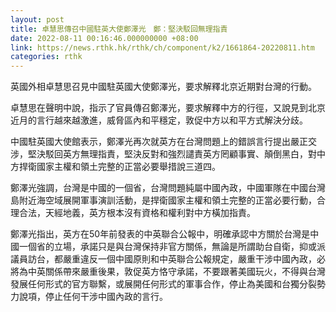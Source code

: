 ```yaml
---
layout: post
title: 卓慧思傳召中國駐英大使鄭澤光　鄭：堅決駁回無理指責
date: 2022-08-11 00:16:46.000000000 +08:00
link: https://news.rthk.hk/rthk/ch/component/k2/1661864-20220811.htm
categories: rthk
---
```


英國外相卓慧思召見中國駐英國大使鄭澤光，要求解釋北京近期對台灣的行動。

卓慧思在聲明中說，指示了官員傳召鄭澤光，要求解釋中方的行徑，又說見到北京近月的言行越來越激進，威脅區內和平穩定，敦促中方以和平方式解決分歧。

中國駐英國大使館表示，鄭澤光再次就英方在台灣問題上的錯誤言行提出嚴正交涉，堅決駁回英方無理指責，堅決反對和強烈譴責英方罔顧事實、顛倒黑白，對中方捍衛國家主權和領土完整的正當必要舉措說三道四。

鄭澤光強調，台灣是中國的一個省，台灣問題純屬中國內政，中國軍隊在中國台灣島附近海空域展開軍事演訓活動，是捍衛國家主權和領土完整的正當必要行動，合理合法，天經地義，英方根本沒有資格和權利對中方橫加指責。

鄭澤光指出，英方在50年前發表的中英聯合公報中，明確承認中方關於台灣是中國一個省的立場，承諾只是與台灣保持非官方關係，無論是所謂助台自衛，抑或派議員訪台，都嚴重違反一個中國原則和中英聯合公報規定，嚴重干涉中國內政，必將為中英關係帶來嚴重後果，敦促英方恪守承諾，不要跟著美國玩火，不得與台灣發展任何形式的官方聯繫，或展開任何形式的軍事合作，停止為美國和台獨分裂勢力說項，停止任何干涉中國內政的言行。
